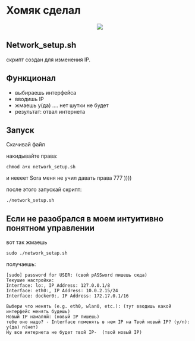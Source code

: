# Хомяк сделал
<p align="center">
  <a href="https://github.com/NIkiflini">
    <img src="https://i3.wp.com/opis-cdn.tinkoffjournal.ru/mercury/in-sad-hamster.mbfryzbsrhv6..jpg?ssl=1">
  </a>
</p>

## Network_setup.sh

скрипт создан для изменения IP.

## Функционал 

- выбираешь интерфейса
- вводишь IP
- жмаешь y(да) .... нет шутки не будет
- результат: отвал интернета

## Запуск

Скачивай файл

накидывайте права:
```
chmod a+x network_setup.sh
```
и неееет Sora меня не учил давать права 777 ))))

после этого запускай скрипт:
```
./network_setup.sh
```

## Если не разобрался в моем интуитивно понятном управлении
вот так жмаешь
```
sudo ./network_setap.sh
```
получаешь:
```
[sudo] password for USER: (свой pASSword пишешь сюда) 
Текушие настройки:
Interface: lo:, IP Address: 127.0.0.1/8
Interface: eth0:, IP Address: 10.0.2.15/24
Interface: docker0:, IP Address: 172.17.0.1/16
```
```
Выбери что менять (e.g. eth0, wlan0, etc.): (тут вводишь какой интерфейс менять будешь)
Новый IP намаляй: (новый IP пишешь)
тебе оно надо? - Interface поменять в нем IP на Твой новый IP? (y/n): y(да) n(нет)
Ну все интернета не будет твой IP-  (твой новый IP)
```
